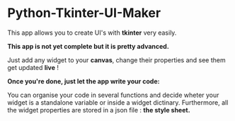 # Python-Tkinter-UI-Maker
This app allows you to create UI's with **tkinter** very easily.

**This app is not yet complete but it is pretty advanced.**

Just add any widget to your **canvas**, change their properties and see them get updated **live** !

__Once you're done, just let the app write your code:__

You can organise your code in several functions and decide wheter your widget is a standalone variable or inside a widget dictinary. 
Furthermore, all the widget properties are stored in a json file : **the style sheet.**
